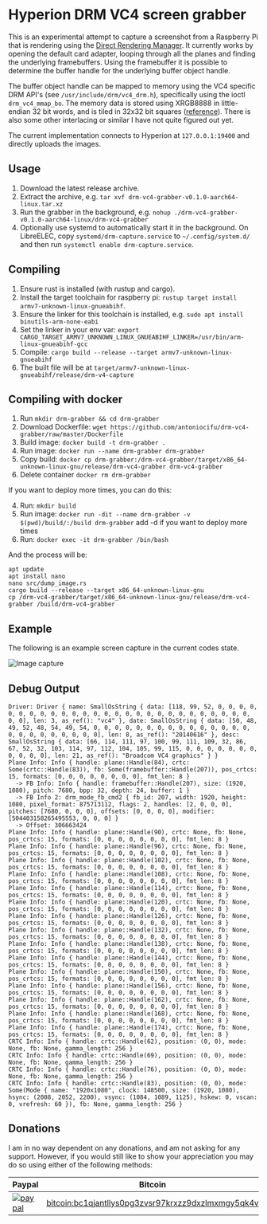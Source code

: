 # Hyperion DRM VC4 screen grabber 

This is an experimental attempt to capture a screenshot from a Raspberry Pi that
 is rendering using the [Direct Rendering
 Manager](https://en.wikipedia.org/wiki/Direct_Rendering_Manager). It currently
 works by opening the default card adapter, looping through all the planes and
 finding the underlying framebuffers. Using the framebuffer it is possible to
 determine the buffer handle for the underlying buffer object handle.

The buffer object handle can be mapped to memory using the VC4 specific DRM
API's (see `/usr/include/drm/vc4_drm.h`), specifically using the ioctl
`drm_vc4_mmap_bo`. The memory data is stored using XRGB8888 in little-endian 32
bit words, and is tiled in 32x32 bit squares
([reference](https://docs.mesa3d.org/drivers/vc4.html#tiled-rendering)). There
is also some other interlacing or similar I have not quite figured out yet.

The current implementation connects to Hyperion at `127.0.0.1:19400` and
directly uploads the images.

## Usage

1. Download the latest release archive.
2. Extract the archive, e.g. `tar xvf drm-vc4-grabber-v0.1.0-aarch64-linux.tar.xz`
3. Run the grabber in the background, e.g. `nohup ./drm-vc4-grabber-v0.1.0-aarch64-linux/drm-vc4-grabber`
4. Optionally use systemd to automatically start it in the background. On LibreELEC, copy `systemd/drm-capture.service` to `~/.config/system.d/` and then run `systemctl enable drm-capture.service`.

##  Compiling

1. Ensure rust is installed (with rustup and cargo).
2. Install the target toolchain for raspberry pi: `rustup target install armv7-unknown-linux-gnueabihf`.
3. Ensure the linker for this toolchain is installed, e.g. `sudo apt install binutils-arm-none-eabi`
4. Set the linker in your env var: `export CARGO_TARGET_ARMV7_UNKNOWN_LINUX_GNUEABIHF_LINKER=/usr/bin/arm-linux-gnueabihf-gcc`
5. Compile: `cargo build --release --target armv7-unknown-linux-gnueabihf`
6. The built file will be at `target/armv7-unknown-linux-gnueabihf/release/drm-v4-capture`

##  Compiling with docker

1. Run `mkdir drm-grabber && cd drm-grabber`
2. Download Dockerfile: `wget https://github.com/antoniocifu/drm-vc4-grabber/raw/master/Dockerfile`
3. Build image: `docker build -t drm-grabber .`
4. Run image: `docker run --name drm-grabber drm-grabber` 
5. Copy build: `docker cp drm-grabber:/drm-vc4-grabber/target/x86_64-unknown-linux-gnu/release/drm-vc4-grabber drm-vc4-grabber`
6. Delete container `docker rm drm-grabber`

If you want to deploy more times, you can do this:

4. Run: `mkdir build`
4. Run image: `docker run -dit --name drm-grabber -v $(pwd)/build/:/build drm-grabber` add -d if you want to deploy more times
5. Run: `docker exec -it drm-grabber /bin/bash` 

And the process will be:
```
apt update
apt install nano
nano src/dump_image.rs 
cargo build --release --target x86_64-unknown-linux-gnu
cp /drm-vc4-grabber/target/x86_64-unknown-linux-gnu/release/drm-vc4-grabber /build/drm-vc4-grabber
```

## Example

The following is an example screen capture in the current codes state.

![Image capture](screenshot.png "Raspberry pi using latest OSMC devel branch and kodi 19")


## Debug Output

```
Driver: Driver { name: SmallOsString { data: [118, 99, 52, 0, 0, 0, 0, 0, 0, 0, 0, 0, 0, 0, 0, 0, 0, 0, 0, 0, 0, 0, 0, 0, 0, 0, 0, 0, 0, 0, 0, 0], len: 3, as_ref(): "vc4" }, date: SmallOsString { data: [50, 48, 49, 52, 48, 54, 49, 54, 0, 0, 0, 0, 0, 0, 0, 0, 0, 0, 0, 0, 0, 0, 0, 0, 0, 0, 0, 0, 0, 0, 0, 0], len: 8, as_ref(): "20140616" }, desc: SmallOsString { data: [66, 114, 111, 97, 100, 99, 111, 109, 32, 86, 67, 52, 32, 103, 114, 97, 112, 104, 105, 99, 115, 0, 0, 0, 0, 0, 0, 0, 0, 0, 0, 0], len: 21, as_ref(): "Broadcom VC4 graphics" } }
Plane Info: Info { handle: plane::Handle(84), crtc: Some(crtc::Handle(83)), fb: Some(framebuffer::Handle(207)), pos_crtcs: 15, formats: [0, 0, 0, 0, 0, 0, 0, 0], fmt_len: 8 }
  -> FB Info: Info { handle: framebuffer::Handle(207), size: (1920, 1080), pitch: 7680, bpp: 32, depth: 24, buffer: 1 }
  -> FB Info 2: drm_mode_fb_cmd2 { fb_id: 207, width: 1920, height: 1080, pixel_format: 875713112, flags: 2, handles: [2, 0, 0, 0], pitches: [7680, 0, 0, 0], offsets: [0, 0, 0, 0], modifier: [504403158265495553, 0, 0, 0] }
  -> Offset: 306663424
Plane Info: Info { handle: plane::Handle(90), crtc: None, fb: None, pos_crtcs: 15, formats: [0, 0, 0, 0, 0, 0, 0, 0], fmt_len: 8 }
Plane Info: Info { handle: plane::Handle(96), crtc: None, fb: None, pos_crtcs: 15, formats: [0, 0, 0, 0, 0, 0, 0, 0], fmt_len: 8 }
Plane Info: Info { handle: plane::Handle(102), crtc: None, fb: None, pos_crtcs: 15, formats: [0, 0, 0, 0, 0, 0, 0, 0], fmt_len: 8 }
Plane Info: Info { handle: plane::Handle(108), crtc: None, fb: None, pos_crtcs: 15, formats: [0, 0, 0, 0, 0, 0, 0, 0], fmt_len: 8 }
Plane Info: Info { handle: plane::Handle(114), crtc: None, fb: None, pos_crtcs: 15, formats: [0, 0, 0, 0, 0, 0, 0, 0], fmt_len: 8 }
Plane Info: Info { handle: plane::Handle(120), crtc: None, fb: None, pos_crtcs: 15, formats: [0, 0, 0, 0, 0, 0, 0, 0], fmt_len: 8 }
Plane Info: Info { handle: plane::Handle(126), crtc: None, fb: None, pos_crtcs: 15, formats: [0, 0, 0, 0, 0, 0, 0, 0], fmt_len: 8 }
Plane Info: Info { handle: plane::Handle(132), crtc: None, fb: None, pos_crtcs: 15, formats: [0, 0, 0, 0, 0, 0, 0, 0], fmt_len: 8 }
Plane Info: Info { handle: plane::Handle(138), crtc: None, fb: None, pos_crtcs: 15, formats: [0, 0, 0, 0, 0, 0, 0, 0], fmt_len: 8 }
Plane Info: Info { handle: plane::Handle(144), crtc: None, fb: None, pos_crtcs: 15, formats: [0, 0, 0, 0, 0, 0, 0, 0], fmt_len: 8 }
Plane Info: Info { handle: plane::Handle(150), crtc: None, fb: None, pos_crtcs: 15, formats: [0, 0, 0, 0, 0, 0, 0, 0], fmt_len: 8 }
Plane Info: Info { handle: plane::Handle(156), crtc: None, fb: None, pos_crtcs: 15, formats: [0, 0, 0, 0, 0, 0, 0, 0], fmt_len: 8 }
Plane Info: Info { handle: plane::Handle(162), crtc: None, fb: None, pos_crtcs: 15, formats: [0, 0, 0, 0, 0, 0, 0, 0], fmt_len: 8 }
Plane Info: Info { handle: plane::Handle(168), crtc: None, fb: None, pos_crtcs: 15, formats: [0, 0, 0, 0, 0, 0, 0, 0], fmt_len: 8 }
Plane Info: Info { handle: plane::Handle(174), crtc: None, fb: None, pos_crtcs: 15, formats: [0, 0, 0, 0, 0, 0, 0, 0], fmt_len: 8 }
CRTC Info: Info { handle: crtc::Handle(62), position: (0, 0), mode: None, fb: None, gamma_length: 256 }
CRTC Info: Info { handle: crtc::Handle(69), position: (0, 0), mode: None, fb: None, gamma_length: 256 }
CRTC Info: Info { handle: crtc::Handle(76), position: (0, 0), mode: None, fb: None, gamma_length: 256 }
CRTC Info: Info { handle: crtc::Handle(83), position: (0, 0), mode: Some(Mode { name: "1920x1080", clock: 148500, size: (1920, 1080), hsync: (2008, 2052, 2200), vsync: (1084, 1089, 1125), hskew: 0, vscan: 0, vrefresh: 60 }), fb: None, gamma_length: 256 }
```

## Donations

I am in no way dependent on any donations, and am not asking for any support.
However, if you would still like to show your appreciation you may do so using
either of the following methods:

| Paypal                                                                                                      | Bitcoin                                                                                                  |
|-------------------------------------------------------------------------------------------------------------|----------------------------------------------------------------------------------------------------------|
| [![paypal](https://www.paypalobjects.com/en_US/i/btn/btn_donateCC_LG.gif)](https://www.paypal.me/rudihppal) | [bitcoin:bc1qjantllys0pg3zvsr97krxzz9dxzlmxmgy5qk4v](bitcoin:bc1qjantllys0pg3zvsr97krxzz9dxzlmxmgy5qk4v) |

